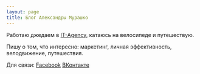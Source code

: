 ```yaml
---
layout: page
title: Блог Александры Мурашко 
---
```


Работаю джедаем в <a href="www.it-agency.ru" target="_blank">IT-Agency</a>, катаюсь на велосипеде и путешествую. <br>

Пишу о том, что интересно: маркетинг, личная эффективность, велодвижение, путешествия.<br>

Для связи:
<a href="https://www.facebook.com/samoletnoe" target="_blank">Facebook</a>
<a href="https://vk.com/alexandra.murashko" target="_blank">ВКонтакте</a>
